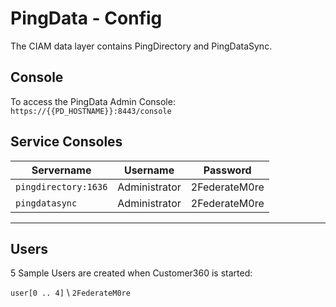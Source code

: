 # PingData - Config

The CIAM data layer contains PingDirectory and PingDataSync.

## Console

To access the PingData Admin Console:  
`https://{{PD_HOSTNAME}}:8443/console`

## Service Consoles

| Servername | Username | Password |
| --- | --- | --- |
| `pingdirectory:1636` | Administrator | 2FederateM0re |
| `pingdatasync` | Administrator | 2FederateM0re

---

## Users

5 Sample Users are created when Customer360 is started:

`user[0 .. 4]` \ `2FederateM0re`
